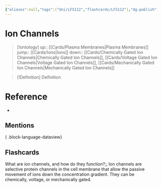 ```yaml
---
{"aliases":null,"tags":["Uni/LFS112","flashcards/LFS112"],"dg-publish":true,"permalink":"/cards/ion-channels/","dgPassFrontmatter":true}
---
```


# Ion Channels

> [!ontology]
> up:: [[Cards/Plasma Membranes\|Plasma Membranes]]
> jump:: [[Cards/Ions\|Ions]]
> down:: [[Cards/Chemically Gated Ion Channels\|Chemically Gated Ion Channels]], [[Cards/Voltage Gated Ion Channels\|Voltage Gated Ion Channels]], [[Cards/Mechanically Gated Ion Channels\|Mechanically Gated Ion Channels]]

> [!Definition] Definition
> 

# Reference
- 

## Mentions

{ .block-language-dataview}

## Flashcards

What are ion channels, and how do they function?;; Ion channels are selective protein channels in the cell membrane that allow the passive movement of ions down the concentration gradient. They can be chemically, voltage, or mechanically gated.
<!--SR:!2023-10-24,3,150-->